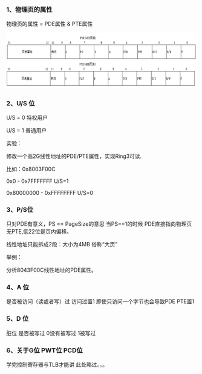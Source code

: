 ### 1、物理页的属性

物理页的属性 = PDE属性 & PTE属性

![](../images/01/微信截图_20240216154947.png)



### 2、U/S 位

U/S = 0 特权用户

U/S = 1 普通用户

实验：

修改一个高2G线性地址的PDE/PTE属性，实现Ring3可读.

比如：0x8003F00C



0x0 - 0x7FFFFFFF  U/S=1

0x80000000 - 0xFFFFFFFF U/S=0	





### 3、P/S位

只对PDE有意义，PS == PageSize的意思 当PS==1的时候 PDE直接指向物理页 无PTE,低22位是页内偏移。

线性地址只能拆成2段：大小为4MB  俗称“大页”

举例：

分析8043F00C线性地址的PDE属性。



### 4、A 位

是否被访问（读或者写）过 访问过置1 即使只访问一个字节也会导致PDE PTE置1



### 5、D 位

脏位 是否被写过  0没有被写过  1被写过



### 6、关于G位 PWT位 PCD位

学完控制寄存器与TLB才能讲 此处略过。。。